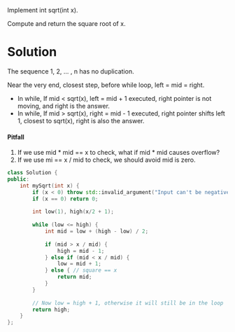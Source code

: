 Implement int sqrt(int x).

Compute and return the square root of x.
  
  
# Solution

The sequence 1, 2, ... , n has no duplication.

Near the very end, closest step, before while loop, left = mid = right.


* In while, If mid < sqrt(x), left = mid + 1 executed, right pointer is not moving, and right is the answer.
* In while, If mid > sqrt(x), right = mid - 1 executed, right pointer shifts left 1, closest to sqrt(x), right is also the answer.

#### Pitfall

1. If we use mid * mid == x to check, what if mid * mid causes overflow?
2. If we use mi == x / mid to check, we should avoid mid is zero.

```cpp
class Solution {
public:
    int mySqrt(int x) {
        if (x < 0) throw std::invalid_argument("Input can't be negative");
        if (x == 0) return 0;
        
        int low(1), high(x/2 + 1);
        
        while (low <= high) {
            int mid = low + (high - low) / 2;
            
            if (mid > x / mid) {
                high = mid - 1;
            } else if (mid < x / mid) {
                low = mid + 1;
            } else { // square == x
                return mid;
            }
        }
        
        // Now low = high + 1, otherwise it will still be in the loop
        return high;
    }
};
```

